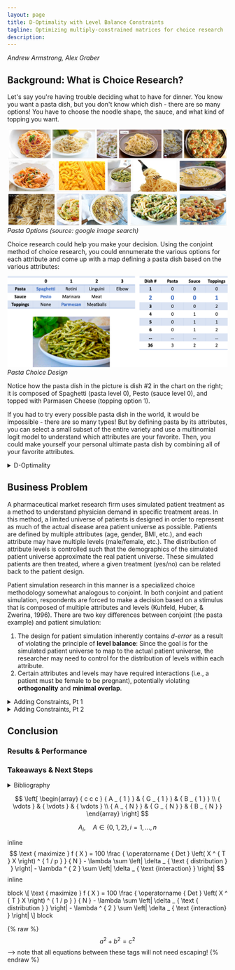 ```yaml
---
layout: page
title: D-Optimality with Level Balance Constraints
tagline: Optimizing multiply-constrained matrices for choice research
description:
---
```

*Andrew Armstrong, Alex Graber*

## Background: What is Choice Research?

Let's say you're having trouble deciding what to have for dinner.  You know you want a pasta dish, but you don't know which dish - there are so many options!  You have to choose the noodle shape, the sauce, and what kind of topping you want.  


![Pasta](/assets/Picture1.png)  
*Pasta Options (source: google image search)*  


Choice research could help you make your decision.  Using the conjoint method of choice research, you could ennumerate the various options for each attribute and come up with a map defining a pasta dish based on the various attributes:


![Pasta Design](/assets/Picture2.png)  
*Pasta Choice Design*  


Notice how the pasta dish in the picture is dish #2 in the chart on the right; it is composed of Spaghetti (pasta level 0), Pesto (sauce level 0), and topped with Parmasen Cheese (topping option 1).  


If you had to try every possible pasta dish in the world, it would be impossible - there are so many types!  But by defining pasta by its attributes, you can select a small subset of the entire variety and use a multinomial logit model to understand which attributes are your favorite.  Then, you could make yourself your personal ultimate pasta dish by combining all of your favorite attributes.  




<details><summary>D-Optimality</summary>
  <div markdown = "1">

## D-Optimality
The pasta story is a simplistic example of choice research, but it should give you the intuition for why choice research is important, and how you can use a smaller portion of all possible options to associate value or importance with attribute levels.  This raises a key question: *How can you identify the best subset to use that maximizes the information gained from the research?*

It is clear that when the number of attributes and levels grow beyond a small set, presenting the full design (full factorial) becomes a challenge due to both the number of combinations required and the amount of burden placed on the respondent.  Fractional factorial designs, then, seek to allow the research to eke as much data out of the analysis as possible but use a much more limited subset of stimuli – but how do we know what the best (i.e., most efficient) fractional factorial design is?


Much research has been done on the topic of identifying efficient experimental designs (Hauser & Rao, 2002).  The current standard used to identify ‘efficient design’ is D-error – the geometric mean of the eigenvalues of the covariance matrix (D-efficiency is the inverse of D-error) (Kuhfeld, Huber, & Zwerina, 1996). Thus, the goal of an efficient design is to minimize D-error (therefore maximizing D-efficiency).  


D-efficient designs satisfy four principles (Kuhfeld, Huber, & Zwerina, 1996):
* **Orthogonality** is satisfied when the levels of each attribute vary independently of one another.  
* **Level balance** is satisfied when the levels of each attribute appear with equal frequency. 
* **Minimal overlap** is satisfied when the alternatives within each choice set have nonoverlapping attribute levels.  
* **Utility balance** is satisfied when the utilities of alternatives within choice sets are the same.


The standard method to identify an efficient design is to use one of any variant of the **Fedorov Algorithm** which, given a starting design, recursively makes exchange(s) that reduce D-error until some convergence criteria is met.  This method is susceptible to local minima; it may be necessary to run multiple iterations of the Fedorov Algorithm with different random starting designs to find the most efficient design (Kuhfeld, Huber, & Zwerina, 1996).

  </div>
</details>




## Business Problem

A pharmaceutical market research firm uses simulated patient treatment as a method to understand physician demand in specific treatment areas.  In this method, a limited universe of patients is designed in order to represent as much of the actual disease area patient universe as possible.  Patients are defined by multiple attributes (age, gender, BMI, etc.), and each attribute may have multiple levels (male/female, etc.).  The distribution of attribute levels is controlled such that the demographics of the simulated patient universe approximate the real patient universe.  These simulated patients are then treated, where a given treatment (yes/no) can be related back to the patient design.


Patient simulation research in this manner is a specialized choice methodology somewhat analogous to conjoint.  In both conjoint and patient simulation, respondents are forced to make a decision based on a stimulus that is composed of multiple attributes and levels (Kuhfeld, Huber, & Zwerina, 1996).  There are two key differences between conjoint (the pasta example) and patient simulation:
1. The design for patient simulation inherently contains *d-error* as a result of violating the principle of **level balance**:  Since the goal is for the simulated patient universe to map to the actual patient universe, the researcher may need to control for the distribution of levels within each attribute.  
2. Certain attributes and levels may have required interactions (i.e., a patient must be female to be pregnant), potentially violating **orthogonality** and **minimal overlap**.  




<details><summary>Adding Constraints, Pt 1</summary>
  <div markdown = "1">
    
## Adding Constraints, Pt 1
### Toy Problem 

As a toy problem, let us consider a patient universe in which patients are defined by:
![Picture 3](/assets/Picture3.png)


Expanding out all possibilities into the entire candidate set, this would be 3\*3\*2\*3 = 54 unique patient profiles.  Given respondent time is expensive, and high respondent burden decreases quality of results, we seek to reduce time-in-survey by creating a fractional-factorial design of 8 unique patient profiles.  As we want to extract as much data from the exercise as possible, the 8-profile fractional-factorial design must be as efficient as possible.


Practically speaking, the number of attributes is limited to no more than 25, each with at most 5 levels due to the complexity of the simulation, limited respondent pool, and limited number of experiments possible per respondent.  Thus, at most, the candidate set contains $$ 5 ^ { 25 } $$ (approx. $$ 3 \times 10 ^ { 17 } $$) possibilities – and will generally be significantly smaller as not all 25 attributes are used and most contain fewer than 5 levels.  However, the worst-case scenario requires approximately $$ 2 \times 10 ^ { 10 } $$ gigabytes to merely store the candidate set.  The combinatorics problem explains why stochastic search algorithms such as simulated annealing or genetic algorithms are frequently used instead of an exhaustive search against a complete candidate set.  




### Model Definition

Our goal is to maximize the weighted d-optimality of the design matrix, penalized for missing distributions and impossible variable interactions, and subject to the distributions of each attribute’s levels and interactions, where each attribute’s level is represented by a binary variable.

Objective Function (Wanida Limmun, 2012): 

$$ 
\text { maximize } f ( X ) = 100 \frac { \operatorname { Det } \left( X ^ { T } X \right) ^ { 1 / p } } { N } - \lambda \sum \left| \delta _ { \text { distribution } } \right| - \lambda ^ { 2 } \sum \left| \delta _ { \text {interaction} } \right|
$$ 

where $$ N $$ is the number of observations, $$ \delta $$ are vectors of relaxation variables, and $$ X $$ is the design matrix:

$$  
\left[ \begin{array} { c c c } { A _ { 1 } } & { G _ { 1 } } & { B _ { 1 } } \\ { \vdots } & { \vdots } & { \vdots } \\ { A _ { N } } & { G _ { N } } & { B _ { N } } \end{array} \right]
$$  

With decision variables $$ A, B, G $$ representing attributes:  

$$\qquad$$ Age:  $$ A _ { i } , \quad A \in \{ 0,1,2 \} , i = 1 , \ldots , n $$ *(i.e., the age group classification for each patient i)*
    
$$\qquad$$ Gender: $$ G _ { i } , \quad G \in \{ 0,1 \} , i = 1 , \ldots , n $$ *(i.e., the gender classification for each patient i)*
    
$$\qquad$$ BMI: $$ B _ { i } , \quad B \in \{ 0,1,2 \} , i = 1 , \ldots , n $$ *(i.e., the BMI classification for each patient i)*


For easier constraint formulation, we can use the Dantzig-Wolfe reformulation to rewrite our integer variables where the capital letter represents the binary variable series replacing an integer variable, and the lowercase letter represents the integer set of levels permissible for the given attribute:

$$  
\begin{array} { l l } { A _ { i } = \sum _ { 0 } ^ { z } z Z _ { z } , } & { \text { and } \sum _ { 0 _ { y } } ^ { z } Z _ { z } = 1 , \quad Z _ { z } \in \{ 0,1 \} , z \in \{ 0,1,2 \} } \\ { G _ { i } = \sum _ { 0 } ^ { y } y Y _ { y } , } & { \text { and } \sum _ { w ^ { 0 } } ^ { z } Y _ { y } = 1 , \quad Y _ { y } \in \{ 0,1 \} , y \in \{ 0,1 \} } \\ { B _ { i } = \sum _ { 0 } ^ { w } w W _ { w } , } & { \text { and } \sum _ { 0 } ^ { w ^ { 0 } } W _ { w } = 1 , \quad W _ { w } \in \{ 0,1 \} , w \in \{ 0,1,2 \} } \end{array}
$$  

Subject to:

$$\qquad$$ Age group proportions:

$$
\begin{array} { l } { \frac { \sum Z _ { 0 } } { N } = .25 + \delta _ { Z 0 } } \\ { \frac { \sum Z _ { 1 } } { N } = .5 + \delta _ { Z 1 } } \\ { \frac { \sum Z _ { 2 } } { N } = .25 + \delta _ { Z 1 } } \end{array}
$$

$$\qquad$$ Gender proportions:

$$
\begin{array} { l } { \frac { \sum Y _ { 0 } } { N } = .5 + \delta _ { Y 0 } } \\ { \frac { \sum Y _ { 1 } } { N } = .5 + \delta _ { Y 0 } } \end{array}
$$

$$\qquad$$ BMI proportions:

$$
\begin{array} { l } { \frac { \sum W _ { 0 } } { N } = .25 + \delta _ { W 0 } } \\ { \frac { \sum W _ { 1 } } { N } = .25 + \delta _ { W 1 } } \\ { \frac { \sum W _ { 2 } } { N } = .5 + \delta _ { W 2 } } \end{array}
$$

$$\qquad$$ Binary constraints: $$ W , Y , Z \in \{ 0,1 \} $$

$$\qquad$$ Interaction slacks: While not specified in the toy problem, it is entirely possible that we may have interactions specified in the design (i.e., men cannot be pregnant).  In these cases, the slacks are the count of the impossible interactions.  We will penalize these interaction slacks twice because they are more costly to the design than a missed distribution. 




### Constrained D-Optimality

For our discrete-choice design, the information matrix of an *n*-point design is 

$$
\mathrm { M } = X _ { n } ^ { T } X _ { n } 
$$

where $$ X $$ is an $$ n \times p $$ design matrix. Use 

$$ 
d \left( x _ { i } \right) = x _ { i } ^ { T } \left( \mathrm { X } _ { n } ^ { T } \mathrm { X } _ { n } \right) ^ { - 1 } x _ { i } 
$$ 

as variance estimator, where $$ \mathcal { X } _ { i } $$ represents a row. See (Labadi, 2015; Triefenback, 2008) for more details regarding optimality theory.  

To perform a sequential switch, a ‘delta function’ is defined that allows a less expensive update to the objective function value through the determinant of the information matrix as well as a variance estimator for the swap (Triefenback, 2008):

$$
\begin{array} { l } { \Delta \left( x _ { i } , x _ { j } \right) = d \left( x _ { j } \right) - \left[ d \left( x _ { i } \right) d \left( x _ { j } \right) - d \left( x _ { i } , x _ { j } \right) ^ { 2 } \right] - d \left( x _ { i } \right) } \\ { \operatorname { det } \left( X _ { n e w } ^ { T } X _ { n e w } \right) = \operatorname { det } \left( X _ { o l d } ^ { T } X _ { o l d } \right) * \left( 1 + \Delta \left( x _ { i } , x _ { j } \right) \right) } \end{array} \\ d \left( x _ { i } , x _ { j } \right) = x _ { i } ^ { T } \left( \mathrm { X } _ { n } ^ { T } \mathrm { X } _ { n } \right) ^ { - 1 } x _ { j } = x _ { j } ^ { T } \left( \mathrm { X } _ { n } ^ { T } \mathrm { X } _ { n } \right) ^ { - 1 } x _ { i }
$$  


In order to update our objective function at each iteration, we use the value $$ 1 + \Delta $$ as the ratio between the new and old objective function value. This allows us to pick out row swaps at each iteration that maximize the increase in the objective function. However, we must alter this ratio if we want to penalize the slacks on our proportions in our objective function, while picking out rows that both maximize the increase in the objective function minimize this penalty:

$$
\begin{array} { c } { \operatorname { det } \left( X _ { n e w } ^ { T } X _ { n e w } \right) - \lambda \sum \delta _ { n e w } = \operatorname { det } \left( X _ { o l d } ^ { T } X _ { o l d } \right) * \left( 1 + \Delta \left( x _ { i } , x _ { j } \right) \right) - \lambda \sum \delta _ { n e w } } \\ { p _ { n e w } = \lambda \sum \delta _ { n e w } , p _ { o l d } = \lambda \sum \delta _ { o l d } } \end{array} \\ \operatorname { det } \left( X _ { n e w } ^ { T } X _ { n e w } \right) - p _ { n e w } = \operatorname { det } \left( X _ { o l d } ^ { T } X _ { o l d } \right) * \left( 1 + \Delta \left( x _ { i } , x _ { j } \right) \right) - p _ { n e w } \\ \operatorname { det } \left( X _ { o l d } ^ { T } X _ { o l d } \right) - \lambda \sum \delta _ { o l d } = \operatorname { det } \left( X _ { o l d } ^ { T } X _ { o l d } \right) - p _ { o l d } \\ 
\frac { \operatorname { det } \left( X _ { n e w } ^ { T } X _ { n e w } \right) - p _ { n e w } } { \operatorname { det } \left( X _ { \text {old} } ^ { T } X _ { \text {old} } \right) - p _ { \text {old} } } = \frac { \operatorname { det } \left( X _ { \text {old} } ^ { T } X _ { o l d } \right) * \left( 1 + \Delta \left( x _ { i } , x _ { j } \right) \right) - p _ { \text {new} } } { \operatorname { det } \left( X _ { \text {old} } ^ { T } X _ { \text {old} } \right) - p _ { \text {old} } }
$$

Therefore, we can define a new update criterion:

$$
\begin{array} { c } { \Delta _ { p } \left( x _ { i } , x _ { j } \right) = \frac { \operatorname { det } \left( X _ { o l d } ^ { T } X _ { o l d } \right) * \left( 1 + \Delta \left( x _ { i } , x _ { j } \right) \right) - p _ { n e w } } { \operatorname { det } \left( X _ { o l d } ^ { T } X _ { o l d } \right) - p _ { o l d } } - 1 } \\ { \operatorname { det } \left( X _ { n e w } ^ { T } X _ { n e w } \right) - p _ { n e w } = \left( \operatorname { det } \left( X _ { o l d } ^ { T } X _ { o l d } \right) - p _ { o l d } \right) * \left( 1 + \Delta _ { p } \left( x _ { i } , x _ { j } \right) \right) } \end{array}
$$

This criterion allows us to figure out the row swap that maximizes our objective function, given that the slacks are penalized. It also allows us to terminate the algorithm as the improvement $$ \Delta _ { p } $$ converges to zero, i.e. the marginal improvement of another swap becomes trivial.




### Modified Fedorov Algorithm

We have implemented a modified Fedorov Algorithm (Labadi, 2015; Triefenback, 2008) that considers the slack of distribution constraints (step 4) when performing the iterative state search:
1. Calculate the candidate set, the set of all theoretically possible combinations.  Because of the possibility of explosive growth with combinatorics, this will not always be feasible.
2. Generate an initial n-point design (an arbitrary design with a nonsingular information matrix) that generally obeys distribution constraints
3. Compute $$ M,  M  ^ { \top } $$, and the determinant of $$ M $$
4. Perform an exhaustive search across the design matrix $$ X $$ and the entire candidate set, using the delta function and $$ \Delta _ { p } \left( \mathbf { x } _ { i } \mathbf { x } _ { j } \right) $$ to identify the pair of points that maximally improve D-optimality, penalizing the slack from the distribution constraints. Perform the swap.
5. If efficiency metric is sufficiently close to optimal (or improvement from variance estimator is sufficiently small), stop.  If the iteration limit is reached, stop. Set $$ i = i + 1 $$ and return to step 3

<details><summary>Fedorov Code</summary>
  <div markdown = "1">
	  
```
### NOTE: custom Fedorov Design Class is used.  See https://github.com/ahgraber/Fedorov for full code package
#-- Objective functions -----------------------------------------------------------
doptimality <- function(dm, design, lambda=0) {
  # calculates doptimality of design (and optionally penalizes distribution constraints)
  # params:
  # dm: DesignMatrix object containing attribute & constraint information
  # design: design matrix where columns are attributes and rows are patients
  # lambda: weight to penalize constraints.  lambda=0 means no distribution constraints
  # returns: d-efficiency metric
  
  # calculate slacks for the design
  dm$X <- design
  dm$update_slacks()

  objective <- (100 * det( t(design)%*%design )^(1/ncol(design)))/ nrow(design)
  # objective <- det( t(design)%*%design ) / nrow(design)
  penalty <- lambda*( sum(abs(unlist(dm$dslacks))) + lambda*(sum(abs(unlist(dm$islacks)))) )
  # this double-penalizes islacks b/c we really don't want impossible interactions
  return(objective - penalty)
}

#-- Helper functions -----------------------------------------------------------
# d <- function(D, row) {
#   # function to calculate variance estimator
#   # params:
#   # D: current design matrix
#   # row: row to evaluate wrt. design
#   estimator <- row %*% solve( t(D)%*%D ) %*% t(row)
#   return(estimator)
# }

var_est <- function(D,i_row,j_row) {
  # variance estimator for swapping rows
  # params:
  # D: current design matrix
  # i_row: leaving row
  # j_row: entering row
  
  # attempting protection from singular matrix inversions
  X <- tryCatch( 
    { solve( t(D)%*%D ) },
    finally={ MASS::ginv( t(D)%*%D )  }
  )    
  est <- j_row %*% X %*% i_row
  return(est)
  # return(j %*% solve( t(as.matrix(D))%*%as.matrix(D) ) %*% t(as.matrix(i)))
}

penalty <- function(dm, X, lambda) {
  # penatly calculator
  # params:
  # dm: DesignMatrix object with attributes and constraints
  # X: design matrix
  # lambda: penalty for slacks
  # returns: penalty
  
  # calculate slacks for the current design
  dm$update_slacks()
  
  penalty <- lambda*( sum(abs(unlist(dm$dslacks))) + lambda*(sum(abs(unlist(dm$islacks)))) )
  return(penalty)
}

delta_var <- function(D, i, j, lambda) {
  # variance estimator for swapping rows
  # params:
  # D: current design matrix
  # i: leaving row
  # j: entering row
  # lambda: penalty for slacks
  # returns: variance estimator
  
  est <- var_est(D,j,j) - ( var_est(D,j,j)*var_est(D,i,i)-var_est(D,i,j)^2 ) - var_est(D,i,i)
  return(est)
}

update_obj <- function(D, i, j_row, lambda, det, dvar) {
  # calculates the % increase in the objective function for the row swap
  # params:
  # D: current design matrix
  # i: leaving row *index*
  # j: entering row
  # lambda: penalty for slacks
  # det: determinant
  # dvar: delta variance estimator
  # returns: updated doptimality metric
  
  # calculate penalties
  old_p <- penalty(dm, D, lambda)
  i_row <- D[i,]
  dm$del_row(i)
  dm$add_row(j_row)
  dm$update_slacks()
  new_p <- penalty(dm, dm$X, lambda)
  
  # revert dm$X
  dm$X <- D 
  return( (det*(1+dvar)-new_p) / (det-old_p) - 1 )
}

#-- Fedorov --------------------------
fedorov <- function(dm, candidate_set, n, lambda=0) {
  # fedorov algorithm find d-optimal design
  # params:
    # dm: Design Matrix object
    # candidate_set: matrix of all possible combinations of attributes
    # n: number of rows
    # lambda: weight for slack penalties
  # returns: optimal design
  
  # set inital values of algorithm
  iter <- 1
  obj_delta_best <- .0001
  det <- as.numeric(determinant(t(dm$X)%*%dm$X)$modulus)
  
  # iterate until the improvement in D-optimality is minimal or 100 iterations is reached
  while ((obj_delta_best > 10e-6) && (iter < 100)) {

    i_best <- NULL
    j_best <- NULL
    obj_delta_best <- 0
    
    for (i in 1:n) {                      # iterate through rows in design matrix
      for (j in 1:nrow(candidate_set)) {  # iterate through rows in candidate set
        
        dvar <- NULL
        obj_delta <- NULL    

        # calculate the potential improvement in D-optimality by replacing the
        # current row in the design with the current row in the candidate set
        dvar <- delta_var(dm$X, dm$X[i,], candidate_set[j,])
        # delta <- delta_var(dm$X, t(dm$X[i,]), as.matrix(candidate_set[j,]))
        obj_delta <- update_obj(dm$X, i, candidate_set[j,], lambda, det, dvar)

        # if that is greater than the best candidate so far, make it the new best pair
        if (obj_delta > obj_delta_best) {
          obj_delta_best <- obj_delta
          dvar_best <- dvar
          i_best <- i
          j_best <- j
          print(paste(paste("iteration", iter, sep=" "), obj_delta_best, dvar_best, sep=" | "))
        } else {
          next
        }
      } # end for j
    } # end for i

    ### updates
    if (is.null(i_best)) {
      # no better swaps found
      break
    } else {
      # perform swap
      dm$del_row(i_best)
      dm$add_row(candidate_set[j_best,])
      dm$update_slacks()
      
      # update the determinate following the swap
      det <- det*(1+dvar_best)
      
      iter <- iter+1
    }
    
  } # end while
  
  if (iter == 100) {
    print("Algorithm stopped due to reaching iteration limit")
  } else {
    print(paste("Convergence achieved in ",iter," iterations"))
  }
  return(dm$X)
} # end fedorov
```
  </div>
</details>

### Parallelized
We attempted to then parallelize the modified Fedorov Algorithm as it has ‘embarrassingly parallel’ tasks in the exhaustive search.  In step 4 above, it should be possible to calculate $$ \Delta _ { p } \left( \mathbf { x } _ { i } \mathbf { x } _ { j } \right) $$ in parallel.  Our R implementation fails, seemingly due to a bug in the doParallel or foreach libraries that prevent passing a reference class object to the parallel environment.  While the parallel infrastructure may require too much overhead to outperform the non-parallel version for the toy problem (especially given that we must store $$ \Delta _ { p } \left( \mathbf { x } _ { i } \mathbf { x } _ { j } \right) $$ for each pair and sort the final list), we believe that as the problem size grows, the effects of parallelizing would show significant runtime improvements.




#### MFA Results

Running the modified Fedorov Algorithm for our toy problem on a top-of-the-line computer requires approximately 25 seconds per 100 iterations.  With lambda > 0, It becomes evident that oscillation is present, and the toy problem stops due to reaching the iteration limit, not due to convergence.  Additionally, the d-optimality of the resulting design (35.3) actually makes the design worse compared to the initial, randomly-generated design (53.1). 


![Picture5](/assets/Picture5.png)


With lambda = 0 (no penalty; normal Fedorov Algorithm), the algorithm converges in 10 iterations over 2 seconds and demonstrates a significant improvement in d-optimality (131.0) over the original random design (53.9).


![Picture6](/assets/Picture6.png)


Both storage and runtime requirements limit the utility of this algorithm.  For large problems, it is infeasible to store the entirety of the candidate set; even if storage were possible, exhaustively iterating across $$ 3 \times 10 ^ { 17 } $$ possibilities (as defined in our worst-case scenario) would require more time than any user is likely to be willing to spend.

	
### Genetic Algorithm

Given the infeasibilities associated with running a discrete, exhaustive search on large candidate sets, we have also implemented a genetic algorithm to perform a stochastic search (Wanida Limmun, 2012):

1. Generate the initial herd of size *population* – a list of randomly generated designs
2. Calculate the d-optimality of each.  Preserve some number of elites.
3. Breed random pairs of the non-elite stock (i.e., generate 2 new designs with random 50% from each parent).
4. Randomly mutate cells within the children.
5. Recombine the herd and assess the fitness (d-optimality) of each.  Cull the poor performers, keeping only *population*.
6. Identify the most fit of the new generation; compare fitness to best from prior generation.  If fitness increase is sufficiently large, increment the number of generations and go back to step 2.  Otherwise stop.  If the maximum number of generations is reached, stop.

Steps 2, 3, 4, and 5 are all ‘embarrassingly parallel’, so it is possible to implement a parallelized genetic algorithm to allow faster traversal of the search space or larger populations and more generations.

<details><summary>Fedorov Code</summary>
  <div markdown = "1">
	  
```
### NOTE: custom Fedorov Design Class is used.  See https://github.com/ahgraber/Fedorov for full code package
#-- Objective functions -----------------------------------------------------------
doptimality <- function(dm, design, lambda=0) {
  # calculates doptimality of design (and optionally penalizes distribution constraints)
  # params:
  # dm: DesignMatrix object containing attribute & constraint information
  # design: design matrix where columns are attributes and rows are patients
  # lambda: weight to penalize constraints.  lambda=0 means no distribution constraints
  # returns: d-efficiency metric
  
  # calculate slacks for the design
  dm$X <- design
  dm$update_slacks()
  
  objective <- (100 * det( t(design)%*%design )^(1/ncol(design)))/ nrow(design)
  # objective <- det( t(design)%*%design ) / nrow(design)
  penalty <- lambda*( sum(abs(unlist(dm$dslacks))) + lambda*(sum(abs(unlist(dm$islacks)))) )
  # this double-penalizes islacks b/c we really don't want impossible interactions
  return(objective - penalty)
}

#-- supporting functions ---------------------------------------
breed <- function(X, Y){
  # breeding function for genetic algorithm; approx 50/50 mix of parents
  # params:
    # X: design matrix (parent 1)
    # Y: design matrix (parent 2)
  # returns:
    # list(A,B) where A,B are child matrices of X,Y
  
  if (nrow(X) != nrow(Y)) {stop('Parents do not have equivalent rows')}
  if (ncol(X) != ncol(Y)) {stop('Parents do not have equivalent columns')}
  
  probsA <- runif(nrow(X),0,1)
  ax <- X[probsA > .5,]  # chromosomes from parent X
  ay <- Y[probsA <= .5,] # chromosomes from parent Y
  A <- rbind(ax,ay)

  probsB <- runif(nrow(X),0,1)
  bx <- X[probsB > .5,]  # chromosomes from parent X
  by <- Y[probsB <= .5,] # chromosomes from parent Y
  B <- rbind(bx,by)
  
  return(list(A,B))
} # end breed
mutate <- function(dm, X, alpha) {
  # mutation function for genetic algorithm
  # params:
    # dm: Design Matrix object
    # X: design matrix (chromosome to be mutated)
    # alpha: num 0-1 indicating likelihood for mutation (lower increases mutation)
  # returns: mutated matrix X
  
  for (i in 1:nrow(X)){
    # test whether to mutate row
    if (runif(1,0,1) >= alpha) { 
      for (j in 1:ncol(X)) {
        # test whether to mutate cell
        if (runif(1,0,1) >= alpha) {
          # pick new value from permissible levels of attribute column
          X[i,j] <- sample(c(1:dm$levels[j]-1),1)
        } # end if j
      } # end for j
    } # end if i
  } # end for i
  
  return(X)
} # end mutate
cull <- function(elite, stock, children, pop, dir) {
  # function to reduce population back down to pop
  # params:
    # elite: list of elite design matrices to be preserved
    # stock: list of non-elite parents design matrices
    # children: list of new design matrices
    # pop: int, population size to achieve
  # returns: list (length pop) of best design matrices
  
  # combine stock and child lists
  fill <- append(stock,children) 
  fill <- sorter(fill, dir)
  
  # find number of herd to fill after elites are kept
  nfill <- pop-length(elite) 
  
  # generate new herd with elites and best of rest
  herd <- append(elite, head(fill, nfill))

  return(sorter(herd, dir))
} # end cull
sorter <- function(herd, dir) {
  # function to sort the herd based on objective function
  # params:
  # herd: list of (dval, matrix) tuples to be sorted
  # dir: direction to sort
  # returns: sorted herd
  
  if (dir=="min") {
    # value <- sapply(herd, function(x) x[[1]])
    # herd[order(value, decreasing=T)]
    return(herd[order(sapply(herd, function(x) x[[1]]), decreasing=F)])
  } else if (dir=="max") {
    # value <- sapply(herd, function(x) x[[1]])
    # herd[order(value, decreasing=T)]
    return(herd[order(sapply(herd, function(x) x[[1]]), decreasing=T)])
  } else {
    stop("Direction for objective function not defined")
  }
} # end sorter

# genetic algorithm
gen_alg <- function(dm, pop, gens, test, lambda=0) {
  # genetic algorithm to find d-optimal design
  # params:
    # dm: Design Matrix object
    # pop: population size
    # gens: int, maximum number of generations
    # test: objective function to use
  # returns: optimal design
  
  if (pop < 16){ stop('Suggested population minimum of 16') }
  if (gens < 100){ stop('Suggested generation minimum of 100') }
  
  if (test=="doptimality"){
    objfun <- doptimality
    dir <- "max"
  } else if (test=="sumfisherz") {
    objfun <- sumfisherz
    dir <- "min"
  } else {
    stop("Test value not in c('doptimality','sumfisherz')")
  }

  alpha <- 0.4 # probability threshold; lower increases variation/mutation

  ### create herd (list of (dval, matrix) tuples)
  herd <- list()
  for (p in 1:pop) {
    dm$generate()
    herd[[p]] <- list(objfun(dm, dm$X, lambda), dm$X)
  }
  herd <- sorter(herd, dir)
  top <- herd[[1]]
  
  ### pick elite designs to leave unchanged/unculled
  if (pop < 32) { 
    nelite <- 2 
  } else { 
    nelite <- 4
  }
  
  g <- 1  # initialize iterator
  converge <- 0 # initialize convergence criteria counter
  while ((g < gens) && (converge < log2(gens))) {
    # stop if reach maximum generations OR 
    # if difference between top designs remains small for some number of generations
          
    if ((pop %% 2) != 0) { nelite <- nelite-1} # adjust for odd population
    elite <- head(herd, nelite)
    stock <- tail(herd, -nelite)
    
    ### breed randomized pairs
    x <- sample(c(1:length(stock)))
    y <- sample(c(1:length(stock)))
    children <- list()
    for (i in 1:length(stock)) { 
      if (x[i] != y[i]) { # no self-replication
        if (runif(1,0,1) >= alpha){
          # if test passed, breed & save children
          kids <- breed(stock[[ x[i] ]][[2]],stock[[ y[i] ]][[2]]) 
          children[[length(children)+1]] <- kids[[1]]
          children[[length(children)+1]] <- kids[[2]]
        }
      }
    } # end for i (breed)
    
    ### mutation
    for (j in 1:length(children)) { 
      if (runif(1,0,1) >= alpha) {
        # if test passed, mutate child
        children[[j]] <- mutate(dm, children[[j]], alpha)
      }
    } # end for j (mutate)

    ### assess fitness
    for (k in 1:length(children)) {
      children[[k]] <- list(objfun(dm, children[[k]], lambda), children[[k]])
    }
    
    ### cull
    herd <- cull(elite, herd, children, pop, dir)

    ### updates
    g <- g+1
    if (dir == "max") {
      if ((herd[[1]][[1]]-top[[1]]) < 10e-6 ) {
        # maximizing, so change should be positive
        # if the change in objval (new - old) 0 and small pos number, system is converging
          # smallest possible change is 0 (i.e., same best design) b/c preserving elites
        # if converging, count as a converge step to potentially break out of while loop
        converge <- converge+1
      } else {
        # if not a converge step, reset converge coutner to 0
        converge <- 0
      }
    } else if (dir == "min") {
      if ((herd[[1]][[1]]-top[[1]]) > -10e-6 ) {
        # minimizing, so change should be negative
        # if the change in objval (new - old) small neg number and 0, system is converging
          # largest possible change is 0 (i.e., same best design) b/c preserving elites
        # if converging, count as a converge step to potentially break out of while loop
        converge <- converge+1
      } else {
        # if not a converge step, reset converge coutner to 0
        converge <- 0
      }
    }

    top <- herd[[1]]
  } # end while
  
  print(paste("Convergence achieved in ",g," iterations"))
  return(herd[[1]])
} # end gen_alg

```

  </div>
</details>

#### GA Results

These algorithms outperform our implementations of the modified Fedorov Algorithms.  With lambda=1, our genetic algorithm converges in 22 iterations taking 1.1 seconds to a solution with d-optimality 131 (significantly better than the Fedorov Algorithm, and close to the Fedorov Algorithm’s optimal solution with lambda=0).

![Picture7](/assets/Picture7.jpg)

With lambda=0 (no penalty), the genetic algorithm converged in an equivalent 22 iterations over 1.1 seconds to a solution with d-optimality 131, matching the Fedorov Algorithm’s performance in a fraction of the time.

![Picture8](/assets/Picture8.jpg)

The parallelized genetic algorithm finds the same solutions but takes approximately 6 times longer due to the overhead of parallelization.  With a larger problem, this overhead becomes negligible and parallelization becomes an asset.  

![Picture9](/assets/Picture9.jpg)

  </div>
</details>

<details><summary>Adding Constraints, Pt 2</summary>
  <div markdown = "1">
    
## Adding Constraints, Pt 2
### Full Problem

### Model Definition
  </div>
</details>



    
## Conclusion
### Results & Performance

### Takeaways & Next Steps


<details><summary>Bibliography</summary>
  <div markdown = "1">
    
## Bibliography

1. Hauser, J., & Rao, V. (2002, September). Conjoint Analysis, Related Modeling, and Applications. In IN MARKET RESEARCH AND MODELING: PROGRESS AND PROSPECTS: A TRIBUTE. Kluwer Academic Publishers.
2.  Kuhfeld, W., Huber, J., & Zwerina, K. (1996, September). A General Method for Constructing Efficient Choice Designs. Retrieved October 2018, from https://faculty.fuqua.duke.edu/~jch8/bio/Papers/Zwerina%20Kuhfeld%20Huber.pdf
3. Labadi, L. A. (2015, February). Some Refinements on Fedorov’s Algorithms for Constructing D-optimal Designs. Brazilian Journal of Probability and Statistics, 29, 53-70.
4. Triefenback, F. (2008). Design of Experiments: The D-Optimal Approach and Its Implementation As a Computer Algorithm. Umeå University, Department of Computing Science.
5. Warren F. Kuhfeld. (2001, January). Multinomial Logit, Discrete Choice Modeling. Retrieved October 2018, from https://www.stat.auckland.ac.nz/~balemi/Choice.pdf

  </div>
</details>


$$
\left[ \begin{array} { c c c } { A _ { 1 } } & { G _ { 1 } } & { B _ { 1 } } \\ { \vdots } & { \vdots } & { \vdots } \\ { A _ { N } } & { G _ { N } } & { B _ { N } } \end{array} \right]
$$

$$ A _ { i } , \quad A \in \{ 0,1,2 \} , i = 1 , \ldots , n $$

inline 
$$ 
\text { maximize } f ( X ) = 100 \frac { \operatorname { Det } \left( X ^ { T } X \right) ^ { 1 / p } } { N } - \lambda \sum \left| \delta _ { \text { distribution } } \right| - \lambda ^ { 2 } \sum \left| \delta _ { \text {interaction} } \right|
$$ inline


block
\\[
\text { maximize } f ( X ) = 100 \frac { \operatorname { Det } \left( X ^ { T } X \right) ^ { 1 / p } } { N } - \lambda \sum \left| \delta _ { \text { distribution } } \right| - \lambda ^ { 2 } \sum \left| \delta _ { \text {interaction} } \right|
\\]
block


{% raw %}
$$a^2 + b^2 = c^2$$ --> note that all equations between these tags will not need escaping! 
{% endraw %}

